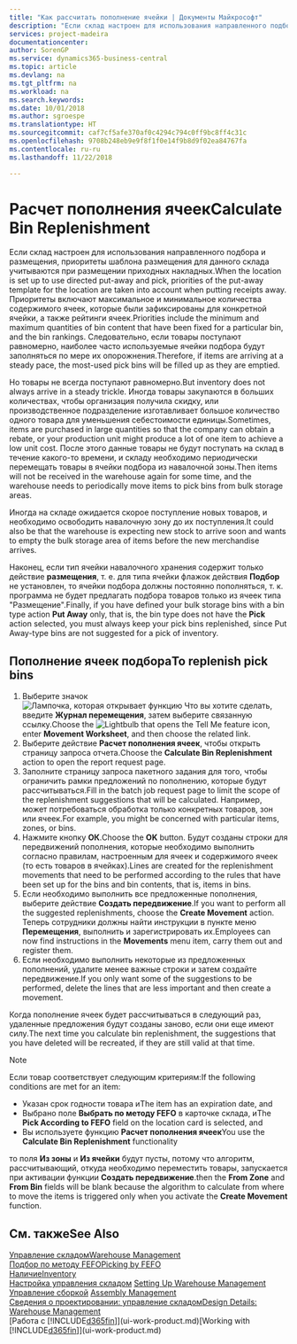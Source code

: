 ```yaml
---
title: "Как рассчитать пополнение ячейки | Документы Майкрософт"
description: "Если склад настроен для использования направленного подбора и размещения, приоритеты шаблона размещения для данного склада учитываются при размещении приходных накладных."
services: project-madeira
documentationcenter: 
author: SorenGP
ms.service: dynamics365-business-central
ms.topic: article
ms.devlang: na
ms.tgt_pltfrm: na
ms.workload: na
ms.search.keywords: 
ms.date: 10/01/2018
ms.author: sgroespe
ms.translationtype: HT
ms.sourcegitcommit: caf7cf5afe370af0c4294c794c0ff9bc8ff4c31c
ms.openlocfilehash: 9708b248eb9e9f8f1f0e14f9b8d9f02ea84767fa
ms.contentlocale: ru-ru
ms.lasthandoff: 11/22/2018

---
```

# <a name="calculate-bin-replenishment"></a><span data-ttu-id="10072-103">Расчет пополнения ячеек</span><span class="sxs-lookup"><span data-stu-id="10072-103">Calculate Bin Replenishment</span></span>
<span data-ttu-id="10072-104">Если склад настроен для использования направленного подбора и размещения, приоритеты шаблона размещения для данного склада учитываются при размещении приходных накладных.</span><span class="sxs-lookup"><span data-stu-id="10072-104">When the location is set up to use directed put-away and pick, priorities of the put-away template for the location are taken into account when putting receipts away.</span></span> <span data-ttu-id="10072-105">Приоритеты включают максимальное и минимальное количества содержимого ячеек, которые были зафиксированы для конкретной ячейки, а также рейтинги ячеек.</span><span class="sxs-lookup"><span data-stu-id="10072-105">Priorities include the minimum and maximum quantities of bin content that have been fixed for a particular bin, and the bin rankings.</span></span> <span data-ttu-id="10072-106">Следовательно, если товары поступают равномерно, наиболее часто используемые ячейки подбора будут заполняться по мере их опорожнения.</span><span class="sxs-lookup"><span data-stu-id="10072-106">Therefore, if items are arriving at a steady pace, the most-used pick bins will be filled up as they are emptied.</span></span>  

<span data-ttu-id="10072-107">Но товары не всегда поступают равномерно.</span><span class="sxs-lookup"><span data-stu-id="10072-107">But inventory does not always arrive in a steady trickle.</span></span> <span data-ttu-id="10072-108">Иногда товары закупаются в больших количествах, чтобы организация получила скидку, или производственное подразделение изготавливает большое количество одного товара для уменьшения себестоимости единицы.</span><span class="sxs-lookup"><span data-stu-id="10072-108">Sometimes, items are purchased in large quantities so that the company can obtain a rebate, or your production unit might produce a lot of one item to achieve a low unit cost.</span></span> <span data-ttu-id="10072-109">После этого данные товары не будут поступать на склад в течение какого-то времени, и складу необходимо периодически перемещать товары в ячейки подбора из навалочной зоны.</span><span class="sxs-lookup"><span data-stu-id="10072-109">Then items will not be received in the warehouse again for some time, and the warehouse needs to periodically move items to pick bins from bulk storage areas.</span></span>  

<span data-ttu-id="10072-110">Иногда на складе ожидается скорое поступление новых товаров, и необходимо освободить навалочную зону до их поступления.</span><span class="sxs-lookup"><span data-stu-id="10072-110">It could also be that the warehouse is expecting new stock to arrive soon and wants to empty the bulk storage area of items before the new merchandise arrives.</span></span>  

<span data-ttu-id="10072-111">Наконец, если тип ячейки навалочного хранения содержит только действие **размещения**, т. е. для типа ячейки флажок действия **Подбор** не установлен, то ячейки подбора должны постоянно пополняться, т. к. программа не будет предлагать подбора товаров только из ячеек типа "Размещение".</span><span class="sxs-lookup"><span data-stu-id="10072-111">Finally, if you have defined your bulk storage bins with a bin type action **Put Away** only, that is, the bin type does not have the **Pick** action selected, you must always keep your pick bins replenished, since Put Away-type bins are not suggested for a pick of inventory.</span></span>  

## <a name="to-replenish-pick-bins"></a><span data-ttu-id="10072-112">Пополнение ячеек подбора</span><span class="sxs-lookup"><span data-stu-id="10072-112">To replenish pick bins</span></span>  
1.  <span data-ttu-id="10072-113">Выберите значок ![Лампочка, которая открывает функцию Что вы хотите сделать](media/ui-search/search_small.png "Что вы хотите сделать"), введите **Журнал перемещения**, затем выберите связанную ссылку.</span><span class="sxs-lookup"><span data-stu-id="10072-113">Choose the ![Lightbulb that opens the Tell Me feature](media/ui-search/search_small.png "Tell me what you want to do") icon, enter **Movement Worksheet**, and then choose the related link.</span></span>  
2.  <span data-ttu-id="10072-114">Выберите действие **Расчет пополнения ячеек**, чтобы открыть страницу запроса отчета.</span><span class="sxs-lookup"><span data-stu-id="10072-114">Choose the **Calculate Bin Replenishment** action to open the report request page.</span></span>  
3.  <span data-ttu-id="10072-115">Заполните страницу запроса пакетного задания для того, чтобы ограничить рамки предложений по пополнению, которые будут рассчитываться.</span><span class="sxs-lookup"><span data-stu-id="10072-115">Fill in the batch job request page to limit the scope of the replenishment suggestions that will be calculated.</span></span> <span data-ttu-id="10072-116">Например, может потребоваться обработка только конкретных товаров, зон или ячеек.</span><span class="sxs-lookup"><span data-stu-id="10072-116">For example, you might be concerned with particular items, zones, or bins.</span></span>  
4.  <span data-ttu-id="10072-117">Нажмите кнопку **ОК**.</span><span class="sxs-lookup"><span data-stu-id="10072-117">Choose the **OK** button.</span></span> <span data-ttu-id="10072-118">Будут созданы строки для передвижений пополнения, которые необходимо выполнить согласно правилам, настроенным для ячеек и содержимого ячеек (то есть товаров в ячейках).</span><span class="sxs-lookup"><span data-stu-id="10072-118">Lines are created for the replenishment movements that need to be performed according to the rules that have been set up for the bins and bin contents, that is, items in bins.</span></span>  
5.  <span data-ttu-id="10072-119">Если необходимо выполнить все предложенные пополнения, выберите действие **Создать передвижение**.</span><span class="sxs-lookup"><span data-stu-id="10072-119">If you want to perform all the suggested replenishments, choose the **Create Movement** action.</span></span> <span data-ttu-id="10072-120">Теперь сотрудники должны найти инструкции в пункте меню **Перемещения**, выполнить и зарегистрировать их.</span><span class="sxs-lookup"><span data-stu-id="10072-120">Employees can now find instructions in the **Movements** menu item, carry them out and register them.</span></span>  
6.  <span data-ttu-id="10072-121">Если необходимо выполнить некоторые из предложенных пополнений, удалите менее важные строки и затем создайте передвижение.</span><span class="sxs-lookup"><span data-stu-id="10072-121">If you only want some of the suggestions to be performed, delete the lines that are less important and then create a movement.</span></span>  

<span data-ttu-id="10072-122">Когда пополнение ячеек будет рассчитываться в следующий раз, удаленные предложения будут созданы заново, если они еще имеют силу.</span><span class="sxs-lookup"><span data-stu-id="10072-122">The next time you calculate bin replenishment, the suggestions that you have deleted will be recreated, if they are still valid at that time.</span></span>  

> [!NOTE]  
>  <span data-ttu-id="10072-123">Если товар соответствует следующим критериям:</span><span class="sxs-lookup"><span data-stu-id="10072-123">If the following conditions are met for an item:</span></span>  
>   
>  -   <span data-ttu-id="10072-124">Указан срок годности товара и</span><span class="sxs-lookup"><span data-stu-id="10072-124">The item has an expiration date, and</span></span>  
> -   <span data-ttu-id="10072-125">Выбрано поле **Выбрать по методу FEFO** в карточке склада, и</span><span class="sxs-lookup"><span data-stu-id="10072-125">The **Pick According to FEFO** field on the location card is selected, and</span></span>  
> -   <span data-ttu-id="10072-126">Вы используете функцию **Расчет пополнения ячеек**</span><span class="sxs-lookup"><span data-stu-id="10072-126">You use the **Calculate Bin Replenishment** functionality</span></span>  
>   
>  <span data-ttu-id="10072-127">то поля **Из зоны** и **Из ячейки** будут пусты, потому что алгоритм, рассчитывающий, откуда необходимо переместить товары, запускается при активации функции **Создать передвижение**.</span><span class="sxs-lookup"><span data-stu-id="10072-127">then the **From Zone** and **From Bin** fields will be blank because the algorithm to calculate from where to move the items is triggered only when you activate the **Create Movement** function.</span></span>  

## <a name="see-also"></a><span data-ttu-id="10072-128">См. также</span><span class="sxs-lookup"><span data-stu-id="10072-128">See Also</span></span>  
[<span data-ttu-id="10072-129">Управление складом</span><span class="sxs-lookup"><span data-stu-id="10072-129">Warehouse Management</span></span>](warehouse-manage-warehouse.md)  
[<span data-ttu-id="10072-130">Подбор по методу FEFO</span><span class="sxs-lookup"><span data-stu-id="10072-130">Picking by FEFO</span></span>](warehouse-picking-by-fefo.md)  
[<span data-ttu-id="10072-131">Наличие</span><span class="sxs-lookup"><span data-stu-id="10072-131">Inventory</span></span>](inventory-manage-inventory.md)  
<span data-ttu-id="10072-132">[Настройка управления складом](warehouse-setup-warehouse.md)   </span><span class="sxs-lookup"><span data-stu-id="10072-132">[Setting Up Warehouse Management](warehouse-setup-warehouse.md)   </span></span>  
<span data-ttu-id="10072-133">[Управление сборкой](assembly-assemble-items.md)  </span><span class="sxs-lookup"><span data-stu-id="10072-133">[Assembly Management](assembly-assemble-items.md)  </span></span>  
[<span data-ttu-id="10072-134">Сведения о проектировании: управление складом</span><span class="sxs-lookup"><span data-stu-id="10072-134">Design Details: Warehouse Management</span></span>](design-details-warehouse-management.md)  
<span data-ttu-id="10072-135">[Работа с [!INCLUDE[d365fin](includes/d365fin_md.md)]](ui-work-product.md)</span><span class="sxs-lookup"><span data-stu-id="10072-135">[Working with [!INCLUDE[d365fin](includes/d365fin_md.md)]](ui-work-product.md)</span></span>

